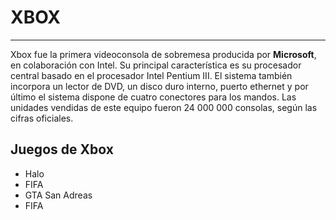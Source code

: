 # XBOX

---

Xbox fue la primera videoconsola de sobremesa producida por **Microsoft**, en colaboración con Intel. Su principal característica es su procesador central basado en el procesador Intel Pentium III. El sistema también incorpora un lector de DVD, un disco duro interno, puerto ethernet y por último el sistema dispone de cuatro conectores para los mandos. Las unidades vendidas de este equipo fueron 24 000 000 consolas, según las cifras oficiales.

## Juegos de Xbox
* Halo
* FIFA
* GTA San Adreas
* FIFA
